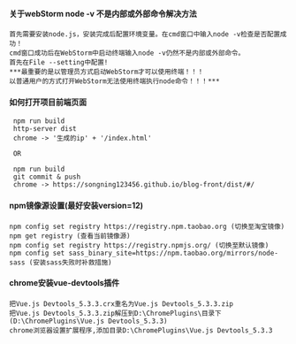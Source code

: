 #### 关于webStorm node -v 不是内部或外部命令解决方法
```
首先需要安装node.js，安装完成后配置环境变量。在cmd窗口中输入node -v检查是否配置成功！
cmd窗口成功后在WebStorm中启动终端输入node -v仍然不是内部或外部命令。
首先在File --setting中配置!
***最重要的是以管理员方式启动WebStorm才可以使用终端！！！
以普通用户的方式打开WebStorm无法使用终端执行node命令！！！***
```

#### 如何打开项目前端页面
```
 npm run build
 http-server dist
 chrome -> '生成的ip' + '/index.html'
 
 OR
 
 npm run build
 git commit & push
 chrome -> https://songning123456.github.io/blog-front/dist/#/
```

#### npm镜像源设置(最好安装version=12)
```
npm config set registry https://registry.npm.taobao.org (切换至淘宝镜像)
npm get registry (查看当前镜像源)
npm config set registry https://registry.npmjs.org/ (切换至默认镜像)
npm config set sass_binary_site=https://npm.taobao.org/mirrors/node-sass (安装sass失败时补救措施)
```

#### chrome安装vue-devtools插件
```
把Vue.js Devtools_5.3.3.crx重名为Vue.js Devtools_5.3.3.zip
把Vue.js Devtools_5.3.3.zip解压到D:\ChromePlugins\目录下(D:\ChromePlugins\Vue.js Devtools_5.3.3)
chrome浏览器设置扩展程序,添加目录D:\ChromePlugins\Vue.js Devtools_5.3.3
```